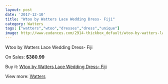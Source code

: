 ```yaml
---
layout: post
date: '2017-12-10'
title: "Wtoo by Watters Lace Wedding Dress- Fiji"
category: Watters
tags: ["watters","wtoo","dresses","dress","unique"]
image: http://www.eudances.com/2914-thickbox_default/wtoo-by-watters-lace-wedding-dress-fiji.jpg
---
```

Wtoo by Watters Lace Wedding Dress- Fiji

On Sales: **$380.99**
<a href="https://www.eudances.com/en/watters/1010-wtoo-by-watters-lace-wedding-dress-fiji.html"><amp-img layout="responsive" width="600" height="600" src="//www.eudances.com/2914-thickbox_default/wtoo-by-watters-lace-wedding-dress-fiji.jpg" alt="Wtoo by Watters Lace Wedding Dress- Fiji 0" /></a>
<a href="https://www.eudances.com/en/watters/1010-wtoo-by-watters-lace-wedding-dress-fiji.html"><amp-img layout="responsive" width="600" height="600" src="//www.eudances.com/2915-thickbox_default/wtoo-by-watters-lace-wedding-dress-fiji.jpg" alt="Wtoo by Watters Lace Wedding Dress- Fiji 1" /></a>

Buy it: [Wtoo by Watters Lace Wedding Dress- Fiji](https://www.eudances.com/en/watters/1010-wtoo-by-watters-lace-wedding-dress-fiji.html "Wtoo by Watters Lace Wedding Dress- Fiji")

View more: [Watters](https://www.eudances.com/en/12-watters "Watters")